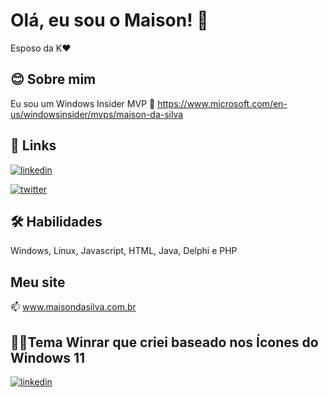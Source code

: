 
# Olá, eu sou o Maison! 👋
Esposo da K❤️

## 😊 Sobre mim
Eu sou um Windows Insider MVP 🚀
https://www.microsoft.com/en-us/windowsinsider/mvps/maison-da-silva

## 🔗 Links
[![linkedin](https://img.shields.io/badge/linkedin-0A66C2?style=for-the-badge&logo=linkedin&logoColor=white)](https://www.linkedin.com/in/maisondasilva/)

[![twitter](https://img.shields.io/badge/twitter-1DA1F2?style=for-the-badge&logo=twitter&logoColor=white)](https://twitter.com/maisondasilva)

## 🛠 Habilidades
Windows, Linux, Javascript, HTML, Java, Delphi e PHP

## Meu site
📫 www.maisondasilva.com.br

## 👩‍💻Tema Winrar que criei baseado nos Ícones do Windows 11
[![linkedin](https://www.rarlab.com/images/theme_sun_valley.png)](https://www.rarlab.com/themes5.htm)
